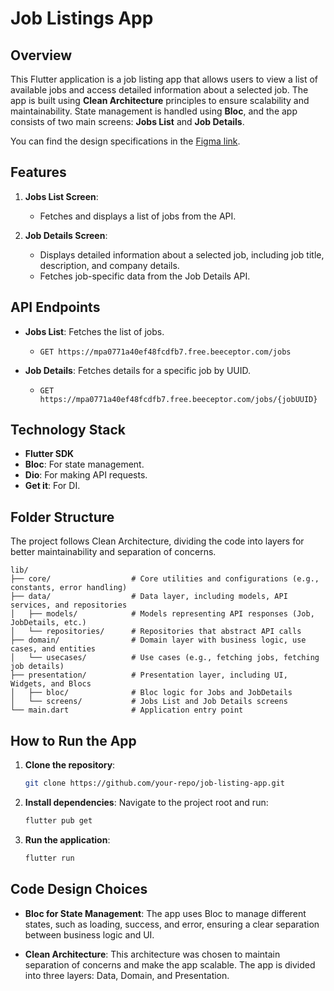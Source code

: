 

# Job Listings App

## Overview

This Flutter application is a job listing app that allows users to view a list of available jobs and access detailed information about a selected job. The app is built using **Clean Architecture** principles to ensure scalability and maintainability. State management is handled using **Bloc**, and the app consists of two main screens: **Jobs List** and **Job Details**.

You can find the design specifications in the [Figma link](https://www.figma.com/design/CDzMnLq7clinBPoPDk2qWk/Scalers---Challange?node-id=0-1&t=OeWbBTunIJ1qD4L2-1).

## Features

1. **Jobs List Screen**:
    - Fetches and displays a list of jobs from the API.


2. **Job Details Screen**:
    - Displays detailed information about a selected job, including job title, description, and company details.
    - Fetches job-specific data from the Job Details API.

## API Endpoints

- **Jobs List**: Fetches the list of jobs.
    - `GET https://mpa0771a40ef48fcdfb7.free.beeceptor.com/jobs`
  
- **Job Details**: Fetches details for a specific job by UUID.
    - `GET https://mpa0771a40ef48fcdfb7.free.beeceptor.com/jobs/{jobUUID}`

## Technology Stack

- **Flutter SDK**
- **Bloc**: For state management.
- **Dio**: For making API requests.
- **Get it**: For DI.

## Folder Structure

The project follows Clean Architecture, dividing the code into layers for better maintainability and separation of concerns.

```
lib/
├── core/                  # Core utilities and configurations (e.g., constants, error handling)
├── data/                  # Data layer, including models, API services, and repositories
│   ├── models/            # Models representing API responses (Job, JobDetails, etc.)
│   └── repositories/      # Repositories that abstract API calls
├── domain/                # Domain layer with business logic, use cases, and entities
│   └── usecases/          # Use cases (e.g., fetching jobs, fetching job details)
├── presentation/          # Presentation layer, including UI, Widgets, and Blocs
│   ├── bloc/              # Bloc logic for Jobs and JobDetails
│   └── screens/           # Jobs List and Job Details screens
└── main.dart              # Application entry point
```

## How to Run the App

1. **Clone the repository**:
   ```bash
   git clone https://github.com/your-repo/job-listing-app.git
   ```

2. **Install dependencies**:
   Navigate to the project root and run:
   ```bash
   flutter pub get
   ```

3. **Run the application**:
   ```bash
   flutter run
   ```



## Code Design Choices

- **Bloc for State Management**: The app uses Bloc to manage different states, such as loading, success, and error, ensuring a clear separation between business logic and UI.
  
- **Clean Architecture**: This architecture was chosen to maintain separation of concerns and make the app scalable. The app is divided into three layers: Data, Domain, and Presentation.





